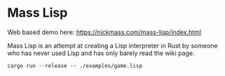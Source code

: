 # Mass Lisp

Web based demo here: <https://nickmass.com/mass-lisp/index.html>

Mass Lisp is an attempt at creating a Lisp interpreter in Rust by someone who has never used Lisp and has only barely read the wiki page.

``` shell
cargo run --release -- ./examples/game.lisp
```

